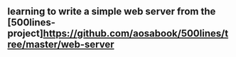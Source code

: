 ## learning to write a simple web server from the [500lines-project]https://github.com/aosabook/500lines/tree/master/web-server


